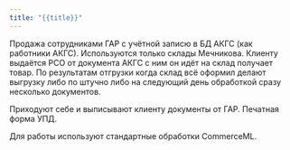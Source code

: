 ```yaml
---
title: "{{title}}"
---
```


Продажа сотрудниками ГАР с учётной записю в БД АКГС
(как работники АКГС). Используются только склады Мечникова. 
Клиенту выдаётся РСО от документа АКГС с ним он идёт на склад получает товар. По результатам отгрузки когда склад всё оформил делают выгрузку либо по штучно либо на следующий день обработкой сразу несколько документов. 

Приходуют себе и выписывают клиенту документы от ГАР. 
Печатная форма УПД.

Для работы используют стандартные обработки CommerceML.
